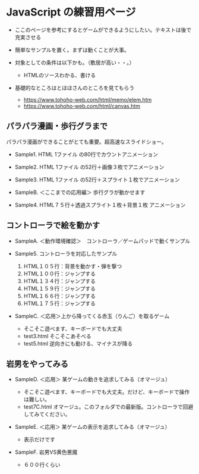 
# JavaScript の練習用ページ

- ここのページを参考にするとゲームができるようにしたい。テキストは後で充実させる
- 簡単なサンプルを置く。まずは動くことが大事。

- 対象としての条件は以下かも。（敷居が高い・・。）
    - HTMLのソースわかる、書ける
- 基礎的なところはとほほさんのところを見てもらう
    - https://www.tohoho-web.com/html/memo/elem.htm
    - https://www.tohoho-web.com/html/canvas.htm

## パラパラ漫画・歩行グラまで

パラパラ漫画ができることがとても重要。超高速なスライドショー。
- Sample1. HTML 1ファイル の80行でカウントアニメーション
- Sample2. HTML 1ファイル の52行＋画像３枚でアニメーション
- Sample3. HTML 1ファイル の52行＋スプライト１枚でアニメーション

- SampleB. ＜ここまでの応用編＞ 歩行グラが動かせます

- Sample4. HTML７５行＋透過スプライト１枚＋背景１枚 アニメーション

## コントローラで絵を動かす

- SampleA. ＜動作環境確認＞　コントローラ／ゲームパッドで動くサンプル

- Sample5. コントローラを対応したサンプル
    1. HTML１０５行：背景を動かす・弾を撃つ
    2. HTML１００行：ジャンプする
    3. HTML１３４行：ジャンプする
    4. HTML１５９行：ジャンプする
    5. HTML１６６行：ジャンプする
    6. HTML１７５行：ジャンプする

- SampleC. ＜応用＞上から降ってくる赤玉（りんご）を取るゲーム
    - そこそこ遊べます、キーボードでも大丈夫
    - test3.html そこそこあそべる
    - test5.html 逆向きにも動ける、マイナスが降る

## 岩男をやってみる

- SampleD. ＜応用＞ 某ゲームの動きを追求してみる（オマージュ）
    - そこそこ遊べます、キーボードでも大丈夫。だけど、キーボードで操作は難しい。
    - test7C.html オマージュ。このフォルダでの最新版。コントローラで回避してみてください。
- SampleE. ＜応用＞ 某ゲームの表示を追求してみる（オマージュ）
    - 表示だけです

- SampleF. 岩男VS黄色悪魔
    - ６００行くらい

